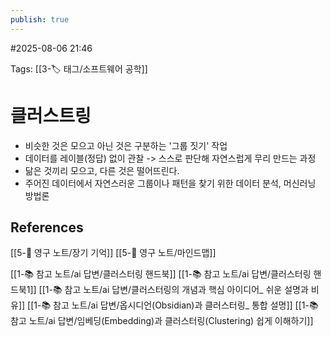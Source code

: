 ```yaml
---
publish: true
---
```

#2025-08-06 21:46

Tags: [[3-🏷️ 태그/소프트웨어 공학]]

# 클러스트링
- 비슷한 것은 모으고 아닌 것은 구분하는 '그룹 짓기' 작업
- 데이터를 레이블(정답) 없이 관찰 -> 스스로 판단해 자연스럽게 무리 만드는 과정
- 닮은 것끼리 모으고, 다른 것은 떨어뜨린다.
- 주어진 데이터에서 자연스러운 그룹이나 패턴을 찾기 위한 데이터 분석, 머신러닝 방법론

## References
 [[5-💎 영구 노트/장기 기억]]
 [[5-💎 영구 노트/마인드맵]]

[[1-📚 참고 노트/ai 답변/클러스터링 핸드북]]
[[1-📚 참고 노트/ai 답변/클러스터링 핸드북1]]
[[1-📚 참고 노트/ai 답변/클러스터링의 개념과 핵심 아이디어_ 쉬운 설명과 비유]]
[[1-📚 참고 노트/ai 답변/옵시디언(Obsidian)과 클러스터링_ 통합 설명]]
[[1-📚 참고 노트/ai 답변/임베딩(Embedding)과 클러스터링(Clustering) 쉽게 이해하기]]